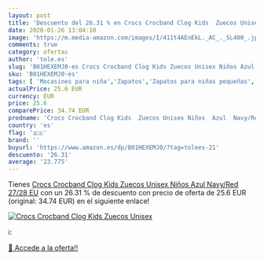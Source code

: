 ```yaml
---
layout: post
title: 'Descuento del 26.31 % en Crocs Crocband Clog Kids  Zuecos Unisex '
date: 2020-01-26 13:04:10
image: 'https://m.media-amazon.com/images/I/411t4AEnEkL._AC_._SL400_.jpg'
comments: true
category: ofertas
author: 'tole.es'
slug: 'B01HEXEMJ0-es Crocs Crocband Clog Kids Zuecos Unisex Niños Azul Navy/Red...'
sku: 'B01HEXEMJ0-es'
tags: [ 'Mocasines para niña','Zapatos','Zapatos para niñas pequeñas','Zapatos y complementos','zuecos', ]
actualPrice: 25.6 EUR
currency: EUR
price: 25.6
comparePrice: 34.74 EUR
prodname: 'Crocs Crocband Clog Kids  Zuecos Unisex Niños  Azul  Navy/Red   27/28 EU'
country: 'es'
flag: '🇪🇸'
brand: ''
buyurl: 'https://www.amazon.es/dp/B01HEXEMJ0/?tag=tolees-21'
descuento: '26.31'
average: '23.775'
---
```


Tienes [Crocs Crocband Clog Kids  Zuecos Unisex Niños  Azul  Navy/Red   27/28 EU](https://www.amazon.es/dp/B01HEXEMJ0/?tag=tolees-21) con un 26.31 % de descuento con precio de oferta de 25.6 EUR (original: 34.74 EUR) en el siguiente enlace!

[![Crocs Crocband Clog Kids  Zuecos Unisex ](https://m.media-amazon.com/images/I/411t4AEnEkL._AC_._SL400_.jpg)](https://www.amazon.es/dp/B01HEXEMJ0/?tag=tolees-21)

ℹ️:


[🛒 Accede a la oferta!!](https://www.amazon.es/dp/B01HEXEMJ0/?tag=tolees-21)
